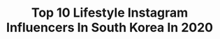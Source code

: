 ---
title: Top 10 Lifestyle Instagram Influencers In South Korea In 2020
description: >-
  Find top lifestyle Instagram influencers in South Korea in 2020. Most popular hashtags: #korea #seoul #lifestyle #bts.
platform: Instagram
profiles:
  - username: "one_the_girl"
    fullname: >-
      원도연
    location: "South Korea"
    followers: 5036
    engagement: 1094
    commentsToLikes: 0.046971
    id: ck5c06a1gsj0p0i110bh44otb
    verified: false
    hashtags: "#grn, #itaewonclass, #guamtrip, #cafestagram"
  - username: "4.7.4.7"
    fullname: >-
      Dra. Gina ⚡️(지나)
    location: "South Korea"
    followers: 56775
    engagement: 265
    commentsToLikes: 0.018518
    id: ck5qcd48cpz8k0i11b4x9ytow
    verified: false
    hashtags: "#8m2020, #shibuyahmo, #australiagram, #sydneylife"
  - username: "sasha_yugay"
    fullname: >-
      Sasha Yu
    location: "South Korea"
    followers: 150391
    engagement: 1304
    commentsToLikes: 0.028869
    id: ck15tmuc8iv3g0i19dzwe1tmn
    verified: false
    hashtags: "#yoyo2, #calvinklein, #bunglyboo"
  - username: "moon_stargram"
    fullname: >-
      Moonstar Life Studio 대표 문희정
    location: "South Korea"
    followers: 44878
    engagement: 123
    commentsToLikes: 0.057327
    id: ck8szlqudoxgg0j781co1yyct
    verified: false
    hashtags: "#foodstyling, #bulgogi, #picnic, #lunchbox"
  - username: "musk_ll"
    fullname: >-
      라이프스타일 크리에이터 머스크
    location: "South Korea"
    followers: 25128
    engagement: 58
    commentsToLikes: 0.156031
    id: ck5hlusgakwee0i11nuymcf2w
    verified: false
    hashtags: "#ad, #thatcoffee, #lamarca, #canyonroad"
  - username: "sy__nini"
    fullname: >-
      ⛰
    location: "South Korea"
    followers: 11811
    engagement: 1360
    commentsToLikes: 0.032446
    id: ck5zybxfi9loq0i143ylg115r
    verified: false
    hashtags: "#jeju, #lifestyle, #bodyscrub, #100"
  - username: "eun.g_popping"
    fullname: >-
      🌏 EUN.G 🌟 POPPING DANCER 🇰🇷
    location: "South Korea"
    followers: 31100
    engagement: 424
    commentsToLikes: 0.021134
    id: ck137iqh4bqxe0i198lv7ylb5
    verified: false
    hashtags: "#streetculture, #seoulkorea, #eung, #levelup"
  - username: "matheusgabrieljj"
    fullname: >-
      M. Gabriel
    location: "South Korea"
    followers: 17017
    engagement: 904
    commentsToLikes: 0.017429
    id: ck5hruj3lvi4s0i113qzfd0h5
    verified: false
    hashtags: "#muae, #seoul, #neverevergiveup, #gratitude"
  - username: "welcometothepanoptico"
    fullname: >-
      세바 ~ (SHIPPO-YO) 🍶
    location: "South Korea"
    followers: 58804
    engagement: 1903
    commentsToLikes: 0.013068
    id: ck5pw4bzyl1bn0i11a94fpj2o
    verified: false
    hashtags: "#namjoon, #season, #vsco, #lifestyle"
  - username: "kyung961218"
    fullname: >-
      경민서(Min.K)
    location: "South Korea"
    followers: 6337
    engagement: 966
    commentsToLikes: 0.021221
    id: ck5hlv6w9kx800i11bftk7y8f
    verified: false
    hashtags: "#fashionkorea, #workout, #daily, #crump"
---
